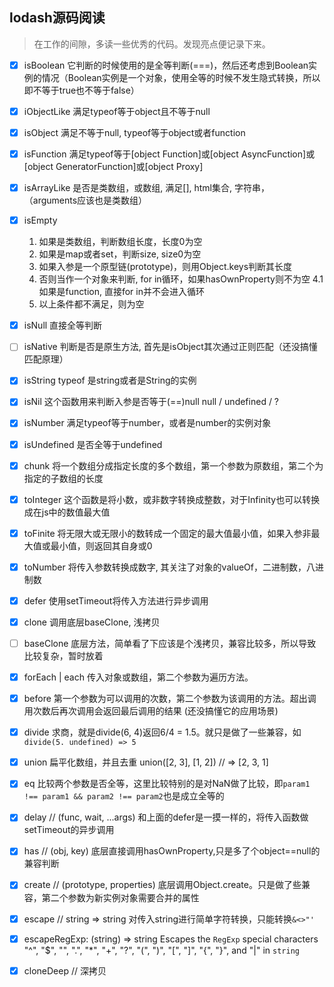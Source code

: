 ## lodash源码阅读

> 在工作的间隙，多读一些优秀的代码。发现亮点便记录下来。

- [x] isBoolean
  它判断的时候使用的是全等判断(===)，然后还考虑到Boolean实例的情况（Boolean实例是一个对象，使用全等的时候不发生隐式转换，所以即不等于true也不等于false）

- [x] iObjectLike
  满足typeof等于object且不等于null

- [x] isObject
  满足不等于null, typeof等于object或者function

- [x] isFunction
  满足typeof等于[object Function]或[object AsyncFunction]或[object GeneratorFunction]或[object Proxy]

- [x] isArrayLike
  是否是类数组，或数组, 满足[], html集合, 字符串， （arguments应该也是类数组）

- [x] isEmpty
  1. 如果是类数组，判断数组长度，长度0为空
  2. 如果是map或者set，判断size, size0为空
  3. 如果入参是一个原型链(prototype)，则用Object.keys判断其长度
  4. 否则当作一个对象来判断, for in循环，如果hasOwnProperty则不为空
    4.1 如果是function, 直接for in并不会进入循环
  5. 以上条件都不满足，则为空

- [x] isNull
  直接全等判断

- [ ] isNative
  判断是否是原生方法, 首先是isObject其次通过正则匹配（还没搞懂匹配原理）

- [x] isString
  typeof 是string或者是String的实例

- [x] isNil
  这个函数用来判断入参是否等于(==)null
  null / undefined / ?

- [x] isNumber
  满足typeof等于number，或者是number的实例对象

- [x] isUndefined
  是否全等于undefined

- [x] chunk
  将一个数组分成指定长度的多个数组，第一个参数为原数组，第二个为指定的子数组的长度

- [x] toInteger
 这个函数是将小数，或非数字转换成整数，对于Infinity也可以转换成在js中的数值最大值

- [x] toFinite
  将无限大或无限小的数转成一个固定的最大值最小值，如果入参非最大值或最小值，则返回其自身或0

- [x] toNumber
  将传入参数转换成数字, 其关注了对象的valueOf，二进制数，八进制数

- [x] defer
  使用setTimeout将传入方法进行异步调用

- [x] clone
  调用底层baseClone, 浅拷贝

- [ ] baseClone
  底层方法，简单看了下应该是个浅拷贝，兼容比较多，所以导致比较复杂，暂时放着

- [x] forEach | each
  传入对象或数组，第二个参数为遍历方法。

- [x] before
  第一个参数为可以调用的次数，第二个参数为该调用的方法。超出调用次数后再次调用会返回最后调用的结果 (还没搞懂它的应用场景)

- [x] divide
  求商，就是divide(6, 4)返回6/4 = 1.5。就只是做了一些兼容，如`divide(5. undefined) => 5`

- [x] union
  扁平化数组，并且去重
  union([2, 3], [1, 2]) // => [2, 3, 1]

- [x] eq
  比较两个参数是否全等，这里比较特别的是对NaN做了比较，即`param1 !== param1 && param2 !== param2`也是成立全等的

- [x] delay // (func, wait, ...args)
  和上面的defer是一摸一样的，将传入函数做setTimeout的异步调用

- [x] has // (obj, key)
  底层直接调用hasOwnProperty,只是多了个object==null的兼容判断

- [x] create // (prototype, properties)
  底层调用Object.create。只是做了些兼容，第二个参数为新实例对象需要合并的属性

- [x] escape // string => string
  对传入string进行简单字符转换，只能转换`&<>"'`

- [x] escapeRegExp: (string) => string
  Escapes the `RegExp` special characters "^", "$", "\", ".", "*", "+", "?", "(", ")", "[", "]", "{", "}", and "|" in `string`

- [x] cloneDeep // 深拷贝
  

